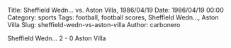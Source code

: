Title: Sheffield Wedn… vs. Aston Villa, 1986/04/19
Date: 1986/04/19 00:00
Category: sports
Tags: football, football scores, Sheffield Wedn…, Aston Villa
Slug: sheffield-wedn-vs-aston-villa
Author: carbonero


Sheffield Wedn… 2 - 0 Aston Villa

